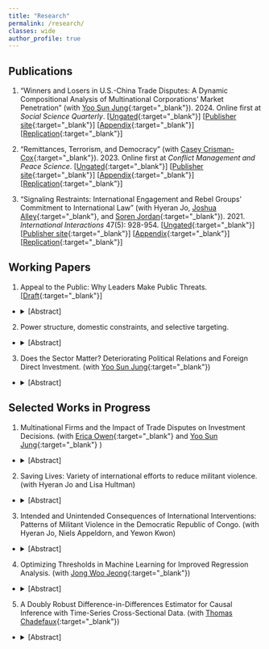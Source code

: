 ```yaml
---
title: "Research"
permalink: /research/
classes: wide
author_profile: true
---
```


<!-- Google tag (gtag.js) -->
<script async src="https://www.googletagmanager.com/gtag/js?id=G-P9PVPE3K5H"></script>
<script>
  window.dataLayer = window.dataLayer || [];
  function gtag(){dataLayer.push(arguments);}
  gtag('js', new Date());

  gtag('config', 'G-P9PVPE3K5H');
</script>


## Publications

1. “Winners and Losers in U.S.-China Trade Disputes: A Dynamic Compositional Analysis of Multinational Corporations’ Market Penetration” (with [Yoo Sun Jung](https://www.yoosunjung.com/){:target="_blank"}). 2024. Online first at *Social Science Quarterly*. [[Ungated](/files/papers/JungPark_ssq2024_ungated.pdf){:target="_blank"}] [[Publisher site](http://doi.org/10.1111/ssqu.13362){:target="_blank"}] [[Appendix](/files/papers/jp_ssq_sm.pdf){:target="_blank"}] [[Replication](/files/replication/JP_ssq_replication.zip){:target="_blank"}]

2. “Remittances, Terrorism, and Democracy” (with [Casey Crisman-Cox](https://caseycrismancox.com/){:target="_blank"}). 2023. Online first at *Conflict Management and Peace Science*.  [[Ungated](/files/papers/remittances.pdf){:target="_blank"}] [[Publisher site](https://journals.sagepub.com/doi/10.1177/07388942231207029){:target="_blank"}] [[Appendix](/files/papers/SIremittances.pdf){:target="_blank"}] [[Replication](https://github.com/ccrismancox/CMPS_remittances){:target="_blank"}]

3. “Signaling Restraints: International Engagement and Rebel Groups’ Commitment to International Law” (with Hyeran Jo, [Joshua Alley](https://joshuaalley.github.io/){:target="_blank"}, and [Soren Jordan](https://webhome.auburn.edu/~scj0014/index.html){:target="_blank"}). 2021. *International Interactions* 47(5): 928-954. [[Ungated](https://www.dropbox.com/scl/fi/apeivbg9kfnuqci5yrtb5/JAPJ-II-2021.pdf?rlkey=dlp7gxb72znu3vsj7txx08etk&dl=0){:target="_blank"}]  [[Publisher site](https://www.tandfonline.com/doi/full/10.1080/03050629.2020.1814761){:target="_blank"}] [[Appendix](https://www.dropbox.com/scl/fi/vp9p24rung47z26x92fxx/JAPJ-II-2021-Appendix.pdf?rlkey=awb970oyqpxoayc0deuw0eb6h&dl=0){:target="_blank"}]  [[Replication](https://www.dropbox.com/s/8924t547gyxmgfo/rebel_commitment_replication.zip?dl=0){:target="_blank"}]


## Working Papers
1. Appeal to the Public: Why Leaders Make Public Threats. [[Draft](https://www.dropbox.com/s/3tw534b6gta1f2i/Park_Yohan_Writingsample_public_concerns.pdf?dl=0){:target="_blank"}]
- <details> <summary>[Abstract]</summary> Why do leaders go public? During an armed crisis, leaders have strong concerns about the public's evaluation of their conflict behavior. I argue that leaders issue public threats, especially ambiguous ones, to address these concerns. Using public statements, leaders can provide domestic audiences with information on their progress in the crisis, reframe the issues at stake, and make a justification for the decisions they have made or will make further. Moreover, leaders strategically embrace ambiguity within their public statements to satisfy broader audiences with heterogeneous preferences over how to handle the crisis. I test my argument with a novel measure of the US leaders' perceived public concerns during the Vietnam War. Applying supervised learning methods to the declassified White House documents from 1961 to 1976, I measure the US decision-makers' time-varying concerns about the public's evaluation of their foreign policy. The analysis of the US foreign policy documents finds that leaders are more likely to issue public threats, and they make these threats more ambiguous as they perceive the public to be more concerned about leaders' policy competence in Vietnam. These findings imply that the presence of domestic audiences could undermine the credibility of a state's public threats. </details>



2. Power structure, domestic constraints, and selective targeting.
- <details> <summary>[Abstract]</summary> Previous studies of interstate conflict suggest that leaders who are accountable to domestic audiences have an incentive to target weaker countries in militarized disputes due to the fear of post-defeat domestic punishment. I argue that the effect of domestic audiences on leaders' decisions vary with the international power structure. Under a bipolar structure, minor powers face great uncertainty about dispute outcomes because fierce superpower competition undermines the importance of the balance of power between the disputants. Moreover, the shared concerns about the total war between the two superpowers lead the minor powers to be ambiguous about the superpowers' commitments about support. The dispute outcome uncertainty discourages the leaders with domestic audiences from making risky decisions, whereas it encourages the relatively unconstrained leaders to adopt reckless policies. The analyses of the initiation of militarized disputes between 1946 and 2010 show that regime types with domestic audiences are less likely than personalist regimes to initiate militarized conflicts against stronger opponents in the Cold War period. However, the difference between each non-personalist regime and personalist regime decreases following the end of superpower competition. This finding implies the diminished role of domestic audiences in constraining state leaders during the post-Cold War era.</details>

3. Does the Sector Matter? Deteriorating Political Relations and Foreign Direct Investment. (with [Yoo Sun Jung](https://www.yoosunjung.com/){:target="_blank"})
- <details><summary>[Abstract]</summary> Do political tensions between states disrupt investment flows? Deteriorating political relations may cause negative attitudes towards foreign firms and their products and even retaliatory economic measures. With a hostile political environment, investors expect firms' performance and potential profits to decrease; thus, they perceive the host country riskier. We argue that rising political risk increases as a function of industry fixed asset intensity associated with the irreversibility of investment. We expect that political tensions deter investment for fixed asset-intensive industries because of a substantial increase in investors' perceived risk, but have no such effect for low fixed asset industries, as the increase is not large enough to alter investors' decisions. We test our argument using data on greenfield FDI projects in 126 developing countries during 2003 - 2019. Our analysis finds that political tensions reduce investment in most industries, but not in low fixed asset industries. </details>


## Selected Works in Progress

1. Multinational Firms and the Impact of Trade Disputes on Investment Decisions. (with [Erica Owen](https://sites.google.com/view/erica-owen){:target="_blank"} and [Yoo Sun Jung](https://www.yoosunjung.com){:target="_blank"} )
- <details><summary>[Abstract]</summary>The rise of global value chains (GVCs) is reshaping the political economy of trade in several ways, including the politics of trade disputes. Trade disputes affect access to markets and suppliers in ways that are likely to influence investment decisions. Indeed, recent work examines how multinationals influence the initiation and duration of disputes. Yet we know little about how multinationals respond to trade frictions in a world of GVCs. We offer a theory of international trade and investment that interrelates trade, FDI, global production, and GVC participation. We argue that trade disputes can actually lead to greater inward FDI in respondent countries because a (resolved) trade dispute signals lower barriers to trade. This hurts domestic producers in the respondent and creates opportunities for multinationals in the complainant country. However, we expect that the effect of trade disputes will depend on how and to what extent the industry integrates into GVCs. In particular, we expect the impact of a dispute to be greater where there are more backward linkages, that is, in industries that rely on imported inputs. We use data on dyad-industry level greenfield FDI from FDI markets between 2003 and 2015 to test our hypotheses.  </details>

2. Saving Lives: Variety of international efforts to reduce militant violence. (with Hyeran Jo and Lisa Hultman)
- <details><summary>[Abstract]</summary>What saves lives in civil conflicts around the world? International actors have tried a variety of measures such as mediation, sanctions, and peacekeeping. What measure works better to reduce violence against civilians by insurgent militant forces and under what circumstances? We hypothesize that the relative efficacy of measures hinges on the balance of power between the government forces and insurgent militant forces. When rebels are militarily weak, sanctions might work better reducing the militant violence against civilians. For medium-strength rebels, peacekeeping might work better. When rebels are strong, mediation might work better in saving civilian lives. We present our theory and test the balance-of-power approach with the monthly data of militant violence of three decades between 1990 and 2020. Our work contributes to the literature on global security governance, providing an integrative view of international measures, beyond the analysis of each measure separately.</details>

3. Intended and Unintended Consequences of International Interventions: Patterns of Militant Violence in the Democratic Republic of Congo. (with Hyeran Jo, Niels Appeldorn, and Yewon Kwon)
- <details><summary>[Abstract]</summary>Mediation, peacekeeping, and sanctions – the international community has tried various intervention methods to reduce conflicts around the world. This paper examines the humanitarian consequences of international efforts with a focus on the fluctuation of militant violence against civilians. We argue that external interventions in internal conflicts alter political, military, and economic balance among militant groups, creating both intended and unintended consequences depending on the militant characteristics such as adaptability, co-optation, and rivalry. By altering political balance among militant groups, non-inclusive mediation increases the violence of excluded militant groups, while decreasing the violence of included militant group. By altering military balance among militant groups and creating a security vacuum in one area, forceful peacekeeping might reduce the violence of the targeted group, but at the same time, might increase the violence of the rival group that has been co-opted with host government forces. By altering economic balance and hurting one group more than others economically, sanctions might decrease the violence of the non-adaptable militant group that fails to adjust, but inadvertently increase the violence of adaptable groups that can easily shift their resource bases to other lucrative sources. We test these arguments using the interrupted time-series intervention analysis in the context of the conflict in the Democratic Republic of Congo, one of the longest running civil wars featuring multiple militant groups. Our findings of the differential impacts of intervention measures on a diverse set of militant groups have implications for external intervention in internal conflicts, highlighting the limits and opportunities for global security governance. Outside interventions in internal conflicts alter the political, military, and economic balance, with heavy consequences on the civilian lives in conflict zones.</details>

4. Optimizing Thresholds in Machine Learning for Improved Regression Analysis. (with [Jong Woo Jeong](https://www.jongwoojeong.com){:target="_blank"})
- <details><summary>[Abstract]</summary>The growing trend among political scientists to apply machine learning algorithms for measuring theoretical concepts, and the subsequent use of these measures in regression analysis, highlights the importance of the algorithms' performance in determining measurement accuracy and regression estimator robustness. However, there has been a lack of comprehensive discussion among political scientists on the impact of imperfect machine learning predictions on regression estimators. This article addresses this gap by providing a practical guide for achieving the best measurement quality when applying machine learning algorithms to measuring latent variables. We particularly focus on identifying the most suitable threshold values for classifying the concept of interest. In binary predictions, where machine learning is widely used, such threshold settings are key in determining measurement accuracy and avoiding attenuation biases in regression estimates, especially in the context of complicated time-series cross-sectional data. Our simulations and empirical analyses show that the proposed method significantly reduces biases by adjusting threshold values for classification. </details>

5. A Doubly Robust Difference-in-Differences Estimator for Causal Inference with Time-Series Cross-Sectional Data. (with [Thomas Chadefaux](https://chadefaux.github.io){:target="_blank"})
- <details><summary>[Abstract]</summary>This paper addresses the challenge of deriving robust causal effects from time-series cross-sectional (TSCS) data. The task is especially complex with multiple treatment status changes, heterogeneous treatment effects, and unobserved time-varying confounders, leading to increased bias and reduced efficiency. Here, we introduce a novel difference-in-differences (DID) estimator to assess the average treatment effect on the treated (ATT), building upon the principles of doubly robust DID estimation. Our approach involves creating matched sets by pairing each treated observation with control observations from different groups that share an identical treatment history. We employ a combination of propensity score and outcome regression methods, incorporating machine learning algorithms with cross-validation, to calculate both immediate and long-term ATTs. Our simulation and empirical analyses demonstrate the estimator's semi-parametric efficiency and resilience to incorrect model specifications. We also introduce an open-source software package for these methods' implementation.</details>
